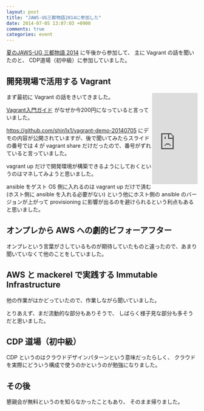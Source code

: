```yaml
---
layout: post
title: "JAWS-UG三都物語2014に参加した"
date: 2014-07-05 13:07:03 +0900
comments: true
categories: event
---
```

[夏のJAWS-UG 三都物語 2014](http://santo2014.jaws-ug.jp/ "夏のJAWS-UG 三都物語 2014")
に午後から参加して、
主に Vagrant の話を聞いたのと、
CDP道場（初中級）に参加していました。

<!--more-->

## 開発現場で活用する Vagrant

<div style="float:right">
<iframe src="http://rcm-fe.amazon-adsystem.com/e/cm?lt1=_blank&amp;bc1=000000&amp;IS2=1&amp;bg1=FFFFFF&amp;fc1=000000&amp;lc1=0000FF&amp;t=znz-22&amp;o=9&amp;p=8&amp;l=as4&amp;m=amazon&amp;f=ifr&amp;ref=ss_til&amp;asins=B00F418SQ8" style="width:120px;height:240px;" scrolling="no" marginwidth="0" marginheight="0" frameborder="0"></iframe>
</div>

まず最初に Vagrant の話をきいてきました。

<a href="http://www.amazon.co.jp/gp/product/B00F418SQ8/ref=as_li_ss_tl?ie=UTF8&amp;camp=247&amp;creative=7399&amp;creativeASIN=B00F418SQ8&amp;linkCode=as2&amp;tag=znz-22">Vagrant入門ガイド</a><img src="http://ir-jp.amazon-adsystem.com/e/ir?t=znz-22&amp;l=as2&amp;o=9&amp;a=B00F418SQ8" width="1" height="1" border="0" alt="" style="border:none !important; margin:0px !important;" />
がなぜか今200円になっていると言っていました。

https://github.com/shin1x1/vagrant-demo-20140705 にデモの内容が公開されていますが、後で聞いてみたらスライドの番号では 4 が vagrant share だけだったので、番号がずれていると言っていました。

vagrant up だけで開発環境が構築できるようにしておくというのはマネしてみようと思いました。

ansible をゲスト OS 側に入れるのは vagrant up だけで済む (ホスト側に ansible を入れる必要がない) という他にホスト側の ansible のバージョンが上がって provisioning に影響が出るのを避けられるという利点もあると思いました。

## オンプレから AWS への劇的ビフォーアフター

オンプレという言葉がさしているものが期待していたものと違ったので、あまり聞いていなくて他のことをしていました。

## AWS と mackerel で実践する Immutable Infrastructure

他の作業がはかどっていたので、作業しながら聞いていました。

とりあえず、まだ流動的な部分もありそうで、
しばらく様子見な部分も多そうだと思いました。

## CDP 道場（初中級）

CDP というのはクラウドデザインパターンという意味だったらしく、
クラウドを実際にどういう構成で使うのかというのが勉強になりました。

## その後

懇親会が無料というのを知らなかったこともあり、
そのまま帰りました。
